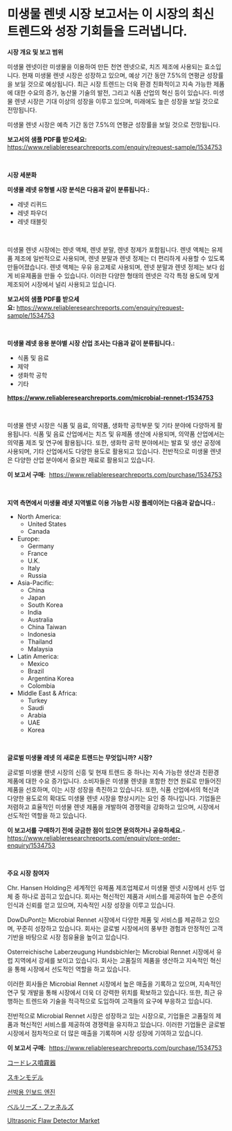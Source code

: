 <p><h1>미생물 렌넷 시장 보고서는 이 시장의 최신 트렌드와 성장 기회들을 드러냅니다.</h1></p><p><strong>시장 개요 및 보고 범위</strong></p>
<p><p>미생물 렌넷이란 미생물을 이용하여 만든 천연 렌넷으로, 치즈 제조에 사용되는 효소입니다. 현재 미생물 렌넷 시장은 성장하고 있으며, 예상 기간 동안 7.5%의 연평균 성장률을 보일 것으로 예상됩니다. 최근 시장 트렌드는 더욱 환경 친화적이고 지속 가능한 제품에 대한 수요의 증가, 농산물 기술의 발전, 그리고 식품 산업의 혁신 등이 있습니다. 미생물 렌넷 시장은 기대 이상의 성장을 이루고 있으며, 미래에도 높은 성장을 보일 것으로 전망됩니다. </p><p>미생물 렌넷 시장은 예측 기간 동안 7.5%의 연평균 성장률을 보일 것으로 전망됩니다.</p></p>
<p><strong>보고서의 샘플 PDF를 받으세요:</strong> <a href="https://www.reliableresearchreports.com/enquiry/request-sample/1534753">https://www.reliableresearchreports.com/enquiry/request-sample/1534753</a></p>
<p>&nbsp;</p>
<p><strong>시장 세분화</strong></p>
<p><strong>미생물 레넷 유형별 시장 분석은 다음과 같이 분류됩니다.:</strong></p>
<p><ul><li>레넷 리퀴드</li><li>레넷 파우더</li><li>레넷 태블릿</li></ul></p>
<p>&nbsp;</p>
<p><p>미생물 렌넷 시장에는 렌넷 액체, 렌넷 분말, 렌넷 정제가 포함됩니다. 렌넷 액체는 유제품 제조에 일반적으로 사용되며, 렌넷 분말과 렌넷 정제는 더 편리하게 사용할 수 있도록 만들어졌습니다. 렌넷 액체는 우유 응고제로 사용되며, 렌넷 분말과 렌넷 정제는 보다 쉽게 비유제품을 만들 수 있습니다. 이러한 다양한 형태의 렌넷은 각각 특정 용도에 맞게 제조되어 시장에서 널리 사용되고 있습니다.</p></p>
<p><strong>보고서의 샘플 PDF를 받으세요:</strong>&nbsp;<a href="https://www.reliableresearchreports.com/enquiry/request-sample/1534753">https://www.reliableresearchreports.com/enquiry/request-sample/1534753</a></p>
<p>&nbsp;</p>
<p><strong> 미생물 레넷 응용 분야별 시장 산업 조사는 다음과 같이 분류됩니다.:</strong></p>
<p><ul><li>식품 및 음료</li><li>제약</li><li>생화학 공학</li><li>기타</li></ul></p>
<p><strong><a href="https://www.reliableresearchreports.com/microbial-rennet-r1534753">https://www.reliableresearchreports.com/microbial-rennet-r1534753</a></strong></p>
<p>&nbsp;</p>
<p><p>미생물 렌넷 시장은 식품 및 음료, 의약품, 생화학 공학부문 및 기타 분야에 다양하게 활용됩니다. 식품 및 음료 산업에서는 치즈 및 유제품 생산에 사용되며, 의약품 산업에서는 의약품 제조 및 연구에 활용됩니다. 또한, 생화학 공학 분야에서는 발효 및 생산 공정에 사용되며, 기타 산업에서도 다양한 용도로 활용되고 있습니다. 전반적으로 미생물 렌넷은 다양한 산업 분야에서 중요한 재료로 활용되고 있습니다.</p></p>
<p><strong>이 보고서 구매:</strong>&nbsp; <a href="https://www.reliableresearchreports.com/purchase/1534753">https://www.reliableresearchreports.com/purchase/1534753</a></p>
<p>&nbsp;</p>
<p><strong>지역 측면에서 미생물 레넷 지역별로 이용 가능한 시장 플레이어는 다음과 같습니다.:</strong></p>
<p><ul>
    <li>
        North America:
        <ul>
            <li>United States</li>
            <li>Canada</li>
        </ul>
    </li>
    <li>
        Europe:
        <ul>
            <li>Germany</li>
            <li>France</li>
            <li>U.K.</li>
            <li>Italy</li>
            <li>Russia</li>
        </ul>
    </li>
    <li>
        Asia-Pacific:
        <ul>
            <li>China</li>
            <li>Japan</li>
            <li>South Korea</li>
            <li>India</li>
            <li>Australia</li>
            <li>China Taiwan</li>
            <li>Indonesia</li>
            <li>Thailand</li>
            <li>Malaysia</li>
        </ul>
    </li>
    <li>
        Latin America:
        <ul>
            <li>Mexico</li>
            <li>Brazil</li>
            <li>Argentina Korea</li>
            <li>Colombia</li>
        </ul>
    </li>
    <li>
        Middle East & Africa:
        <ul>
            <li>Turkey</li>
            <li>Saudi</li>
            <li>Arabia</li>
            <li>UAE</li>
            <li>Korea</li>
        </ul>
    </li>
    </ul></p>
<p>&nbsp;</p>
<p><strong>글로벌 미생물 레넷 의 새로운 트렌드는 무엇입니까? 시장?</strong></p>
<p><p>글로벌 미생물 렌넷 시장의 신흥 및 현재 트렌드 중 하나는 지속 가능한 생산과 친환경 제품에 대한 수요 증가입니다. 소비자들은 미생물 렌넷을 포함한 천연 원료로 만들어진 제품을 선호하며, 이는 시장 성장을 촉진하고 있습니다. 또한, 식품 산업에서의 혁신과 다양한 용도로의 확대도 미생물 렌넷 시장을 향상시키는 요인 중 하나입니다. 기업들은 저렴하고 효율적인 미생물 렌넷 제품을 개발하여 경쟁력을 강화하고 있으며, 시장에서 선도적인 역할을 하고 있습니다.</p></p>
<p><strong>이 보고서를 구매하기 전에 궁금한 점이 있으면 문의하거나 공유하세요.</strong>- <a href="https://www.reliableresearchreports.com/enquiry/pre-order-enquiry/1534753">https://www.reliableresearchreports.com/enquiry/pre-order-enquiry/1534753</a></p>
<p>&nbsp;</p>
<p><strong>주요 시장 참여자</strong></p>
<p><p>Chr. Hansen Holding은 세계적인 유제품 제조업체로서 미생물 렌넷 시장에서 선두 업체 중 하나로 꼽히고 있습니다. 회사는 혁신적인 제품과 서비스를 제공하여 높은 수준의 인식과 신뢰를 얻고 있으며, 지속적인 시장 성장을 이루고 있습니다.</p><p>DowDuPont는 Microbial Rennet 시장에서 다양한 제품 및 서비스를 제공하고 있으며, 꾸준히 성장하고 있습니다. 회사는 글로벌 시장에서의 풍부한 경험과 안정적인 고객 기반을 바탕으로 시장 점유율을 높이고 있습니다.</p><p>Osterreichische Laberzeugung Hundsbichler는 Microbial Rennet 시장에서 유럽 지역에서 강세를 보이고 있습니다. 회사는 고품질의 제품을 생산하고 지속적인 혁신을 통해 시장에서 선도적인 역할을 하고 있습니다.</p><p>이러한 회사들은 Microbial Rennet 시장에서 높은 매출을 기록하고 있으며, 지속적인 연구 및 개발을 통해 시장에서 더욱 더 강력한 위치를 확보하고 있습니다. 또한, 최근 유행하는 트렌드와 기술을 적극적으로 도입하여 고객들의 요구에 부응하고 있습니다.</p><p>전반적으로 Microbial Rennet 시장은 성장하고 있는 시장으로, 기업들은 고품질의 제품과 혁신적인 서비스를 제공하여 경쟁력을 유지하고 있습니다. 이러한 기업들은 글로벌 시장에서 점차적으로 더 많은 매출을 기록하며 시장 성장에 기여하고 있습니다.</p></p>
<p><strong>이 보고서 구매:</strong>&nbsp;&nbsp;<a href="https://www.reliableresearchreports.com/purchase/1534753">https://www.reliableresearchreports.com/purchase/1534753</a></p>
<p><p><a href="https://medium.com/@mariek11927/%E3%82%B3%E3%83%BC%E3%83%89%E3%83%AC%E3%82%B9%E3%82%B9%E3%83%97%E3%83%AC%E3%83%BC%E3%83%A4%E3%83%BC%E5%B8%82%E5%A0%B4-2031%E5%B9%B4%E3%81%BE%E3%81%A7%E3%81%AE%E6%88%90%E5%8A%9F%E3%81%99%E3%82%8B%E3%83%93%E3%82%B8%E3%83%8D%E3%82%B9%E6%88%A6%E7%95%A5%E3%81%AE%E9%8D%B5-36ec1152febf">コードレス噴霧器</a></p><p><a href="https://github.com/vhemk0794148/Market-Research-Report-List-1/blob/main/976488919943.md">スキンモデル</a></p><p><a href="https://medium.com/@carolynurton5656/2024%EB%85%84%EB%B6%80%ED%84%B0-2031%EB%85%84%EA%B9%8C%EC%A7%80-%EA%B8%B0%EA%B0%84%EC%97%90-%EB%8C%80%ED%95%9C-%ED%95%B4%EC%96%91-%EC%9D%B8%EB%B3%B4%EB%93%9C-%EC%97%94%EC%A7%84-%EC%8B%9C%EC%9E%A5-%EB%B6%84%EC%84%9D-%EB%B0%8F-%EA%B7%9C%EB%AA%A8-%EC%98%88%EC%B8%A1-93dddf0fd4e3">선박용 인보드 엔진</a></p><p><a href="https://github.com/pepo3k/Market-Research-Report-List-1/blob/main/236309619944.md">ベルリーズ・ファネルズ</a></p><p><a href="https://issuu.com/reportprime-2/docs/ultrasonic-flaw-detector-market-size-2030.pptx">Ultrasonic Flaw Detector Market</a></p></p>